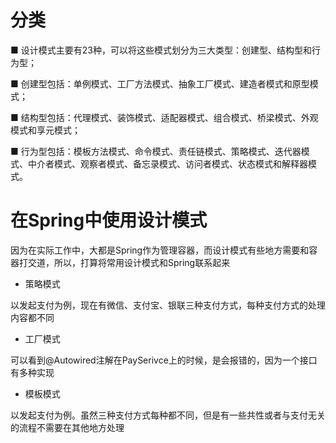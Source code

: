 # 分类

■ 设计模式主要有23种，可以将这些模式划分为三大类型：创建型、结构型和行为型；

■ 创建型包括：单例模式、工厂方法模式、抽象工厂模式、建造者模式和原型模式；

■ 结构型包括：代理模式、装饰模式、适配器模式、组合模式、桥梁模式、外观模式和享元模式；

■ 行为型包括：模板方法模式、命令模式、责任链模式、策略模式、迭代器模式、中介者模式、观察者模式、备忘录模式、访问者模式、状态模式和解释器模式。

# 在Spring中使用设计模式

因为在实际工作中，大都是Spring作为管理容器，而设计模式有些地方需要和容器打交道，所以，打算将常用设计模式和Spring联系起来

- 策略模式

以发起支付为例，现在有微信、支付宝、银联三种支付方式，每种支付方式的处理内容都不同

- 工厂模式

可以看到@Autowired注解在PaySerivce上的时候，是会报错的，因为一个接口有多种实现

- 模板模式

以发起支付为例。虽然三种支付方式每种都不同，但是有一些共性或者与支付无关的流程不需要在其他地方处理



